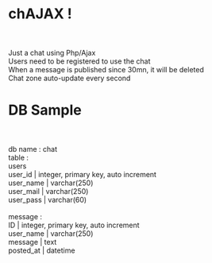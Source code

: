 # chAJAX !<br><br>
Just a chat using Php/Ajax<br>
Users need to be registered to use the chat<br>
When a message is published since 30mn, it will be deleted<br>
Chat zone auto-update every second<br>
# DB Sample<br><br>
db name : chat<br>
table :<br>
users<br>
user_id | integer, primary key, auto increment<br>
user_name | varchar(250)<br>
user_mail | varchar(250)<br>
user_pass | varchar(60)<br><br>
message :<br>
ID | integer, primary key, auto increment<br>
user_name | varchar(250)<br>
message | text<br>
posted_at | datetime
